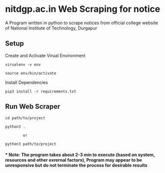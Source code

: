 # nitdgp.ac.in Web Scraping for notice

A Program written in python to scrape notices from official college website of National Institute of Technology, Durgapur

## Setup

Create and Activate Virual Environment
```
virualenv -v env

source env/bin/activate
```

Install Dependencies
```
pip3 install -r requirements.txt
```

## Run Web Scraper
```
cd path/to/project

python3 .

        or

python3 path/to/project
```

#### * Note: The program takes about 2-3 min to execute (based on system, resources and other exrernal factors), Program may appear to be unresponsive but do not terminate the process for desirable results
